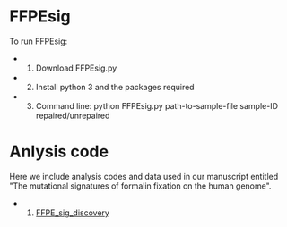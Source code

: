 # FFPEsig

To run FFPEsig:
+ 1. Download FFPEsig.py
+ 2. Install python 3 and the packages required
+ 3. Command line: python FFPEsig.py path-to-sample-file sample-ID repaired/unrepaired

# Anlysis code
Here we include analysis codes and data used in our manuscript entitled "The mutational signatures of formalin fixation on the human genome".
+ 1. [FFPE_sig_discovery](https://qingliguo.github.io/FFPEsig/FFPEsig_discovery.html)
